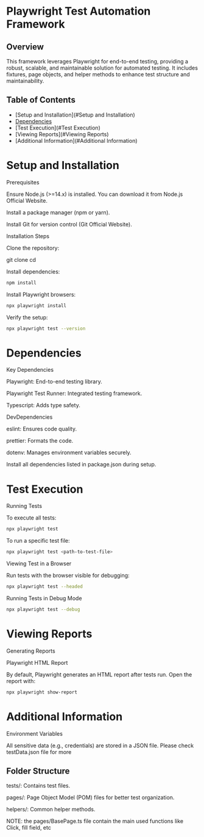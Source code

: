 # Playwright Test Automation Framework

## Overview

This framework leverages Playwright for end-to-end testing, providing a robust, scalable, and maintainable solution for automated testing. It includes fixtures, page objects, and helper methods to enhance test structure and maintainability.

## Table of Contents

- [Setup and Installation](#Setup and Installation)
- [Dependencies](#Dependencies)
- [Test Execution](#Test Execution)
- [Viewing Reports](#Viewing Reports)
- [Additional Information](#Additional Information)

# Setup and Installation

Prerequisites

Ensure Node.js (>=14.x) is installed. You can download it from Node.js Official Website.

Install a package manager (npm or yarn).

Install Git for version control (Git Official Website).

Installation Steps

Clone the repository:

git clone <repository-url>
cd <repository-folder>

Install dependencies:
```bash
npm install
```

Install Playwright browsers:
```bash
npx playwright install
```

Verify the setup:
```bash
npx playwright test --version
```

# Dependencies

Key Dependencies

Playwright: End-to-end testing library.

Playwright Test Runner: Integrated testing framework.

Typescript: Adds type safety.

DevDependencies

eslint: Ensures code quality.

prettier: Formats the code.

dotenv: Manages environment variables securely.

Install all dependencies listed in package.json during setup.

# Test Execution

Running Tests

To execute all tests:
```bash
npx playwright test 
```

To run a specific test file:
```bash
npx playwright test <path-to-test-file>
```

Viewing Test in a Browser

Run tests with the browser visible for debugging:
```bash
npx playwright test --headed
```

Running Tests in Debug Mode
```bash
npx playwright test --debug
```

# Viewing Reports

Generating Reports

Playwright HTML Report

By default, Playwright generates an HTML report after tests run. Open the report with:
```bash
npx playwright show-report
```

# Additional Information

Environment Variables

All sensitive data (e.g., credentials) are stored in a JSON  file. Please check testData.json file for more


## Folder Structure

tests/: Contains test files.

pages/: Page Object Model (POM) files for better test organization.

helpers/: Common helper methods.

NOTE: the pages/BasePage.ts file contain the main used functions like Click, fill field, etc

